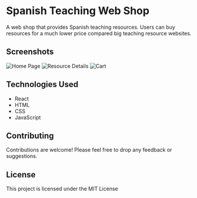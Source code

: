# Spanish Teaching Web Shop
A web shop that provides Spanish teaching resources. Users can buy resources for a much lower price compared big teaching resource websites. 

## Screenshots

![Home Page]()
![Resource Details]()
![Cart]()

## Technologies Used
- React
- HTML
- CSS
- JavaScript

## Contributing
Contributions are welcome! Please feel free to drop any feedback or suggestions.

## License
This project is licensed under the MIT License